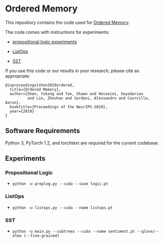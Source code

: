 # Ordered Memory

This repository contains the code used for [Ordered Memory](https://arxiv.org/abs/1910.13466).

The code comes with instructions for experiments:
+ [propositional logic experiments](https://www.aclweb.org/anthology/W15-4002.pdf)

+ [ListOps](https://arxiv.org/pdf/1804.06028.pdf)

+ [SST](https://nlp.stanford.edu/sentiment/treebank.html)

If you use this code or our results in your research, please cite as appropriate:

```
@inproceedings{shen2019ordered,
  title={Ordered Memory},
  author={Shen, Yikang and Tan, Shawn and Hosseini, Seyedarian 
          and Lin, Zhouhan and Sordoni, Alessandro and Courville, Aaron},
  booktitle={Proceedings of the NeurIPS-2019},
  year={2019}
}
```

## Software Requirements

Python 3, PyTorch 1.2, and torchtext are required for the current codebase.

## Experiments

### Propositional Logic

+ `python -u proplog.py --cuda --save logic.pt`

### ListOps

+ `python -u listops.py --cuda --name listops.pt`

### SST

+ `python -u main.py --subtrees --cuda --name sentiment.pt --glove/--elmo (--fine-grained)`

